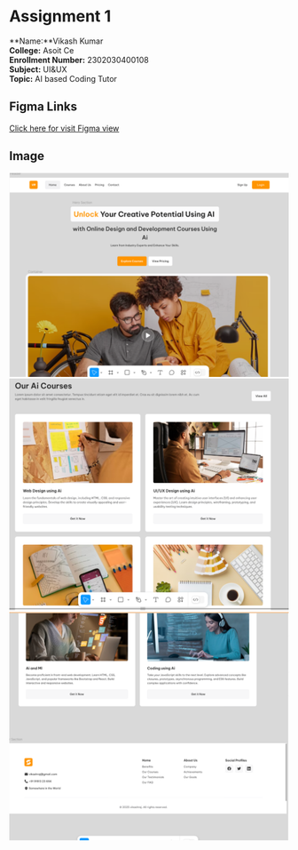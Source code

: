 
# Assignment 1


**Name:**Vikash Kumar  
**College:** Asoit Ce    
**Enrollment Number:** 2302030400108  
**Subject:** UI&UX  
**Topic:** AI based Coding Tutor  
## Figma Links
[Click here for visit Figma view](https://www.figma.com/design/Qt95HmIGHbxN5CuZxnCafq/AI-baseb-Coding-Skills?node-id=0-1&t=P05r2oMjtwAKjKKy-1)

## Image
![Project Image 1](https://github.com/vikash-1415/2302030400108/blob/main/Assignment_1/Screenshot%202025-02-10%20224754.png) <br>
![Project Image 2](https://github.com/vikash-1415/2302030400108/blob/main/Assignment_1/Screenshot%202025-02-10%20224815.png)<br>
![Project Image 3](https://github.com/vikash-1415/2302030400108/blob/main/Assignment_1/Screenshot%202025-02-10%20224951.png)


